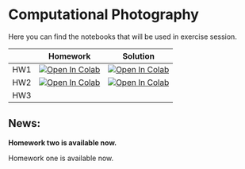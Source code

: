 # Computational Photography

Here you can find the notebooks that will be used in exercise session.

|     | Homework | Solution |
|-----|----------|----------|
| HW1 |     [![Open In Colab](https://colab.research.google.com/assets/colab-badge.svg)](https://colab.research.google.com/github/IVRL/CS413-ComputationalPhotography/blob/main/Homework%201%20Basics%20Image%20Formation/Basics_Image_Formation.ipynb)      |     [![Open In Colab](https://colab.research.google.com/assets/colab-badge.svg)](https://colab.research.google.com/github/IVRL/CS413-ComputationalPhotography/blob/main/Homework%201%20Basics%20Image%20Formation/Basics_Image_Formation_Solutions.ipynb)     |
| HW2 |      [![Open In Colab](https://colab.research.google.com/assets/colab-badge.svg)](https://colab.research.google.com/github/IVRL/CS413-ComputationalPhotography/blob/main/Homework%202%20Color%20Science/Color_Science.ipynb)     |    [![Open In Colab](https://colab.research.google.com/assets/colab-badge.svg)](https://colab.research.google.com/github/IVRL/CS413-ComputationalPhotography/blob/main/Homework%202%20Color%20Science/Color_Science_Solutions.ipynb)      |
| HW3 |          |          |


## News: 
**Homework two is available now.**

Homework one is available now.


